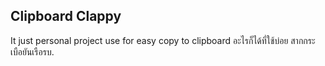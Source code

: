 
## Clipboard Clappy 

It just personal project use for easy copy to clipboard อะไรก็ได้ที่ใช้บ่อย สากกระเบือยันเรือรบ.
